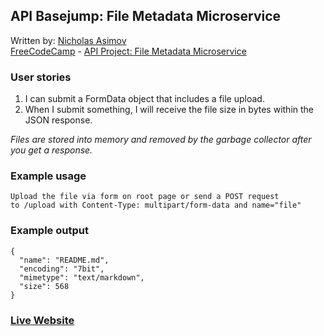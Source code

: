 ## API Basejump: File Metadata Microservice

Written by: [Nicholas Asimov](https://www.freecodecamp.com/nicholasasimov)  
[FreeCodeCamp](https://www.freecodecamp.com) - [API Project: File Metadata Microservice](https://www.freecodecamp.com/challenges/file-metadata-microservice)

### User stories
1. I can submit a FormData object that includes a file upload.
2. When I submit something, I will receive the file size in bytes within the JSON response.

*Files are stored into memory and removed by the garbage collector after you get a response.*

### Example usage
```
Upload the file via form on root page or send a POST request
to /upload with Content-Type: multipart/form-data and name="file"
```

### Example output
```
{
  "name": "README.md",
  "encoding": "7bit",
  "mimetype": "text/markdown",
  "size": 568
}
```

### [Live Website](https://file-info.herokuapp.com)
